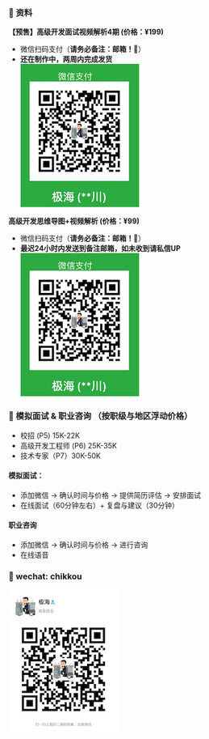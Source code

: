 ### ️🌟 资料
**【预售】高级开发面试视频解析4期 (价格：¥199)**
- 微信扫码支付（**请务必备注：邮箱！📮**） 
- **还在制作中，两周内完成发货**<br>
![Pay](img/PaymentCode.jpeg)

**高级开发思维导图+视频解析 (价格：¥99)**
- 微信扫码支付（**请务必备注：邮箱！📮**） 
- **最迟24小时内发送到备注邮箱，如未收到请私信UP**<br>
![Pay](img/PaymentCode.jpeg)

###  🌟 模拟面试 & 职业咨询 （按职级与地区浮动价格）
- 校招 (P5)  15K-22K <br>
- 高级开发工程师 (P6) 25K-35K <br>
- 技术专家（P7）30K-50K <br>

#### 模拟面试：
- 添加微信 -> 确认时间与价格 -> 提供简历评估 -> 安排面试
- 在线面试（60分钟左右）+ 复盘与建议（30分钟）

#### 职业咨询
- 添加微信 -> 确认时间与价格 -> 进行咨询
- 在线语音


### 🌟 wechat: chikkou
![weChat](img/weChat.jpeg)
